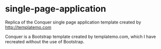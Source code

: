 # single-page-application
Replica of the Conquer single page application template created by http://templatemo.com

Conquer is a Bootstrap template created by templatemo.com, which I have recreated without the use of Bootstrap.

